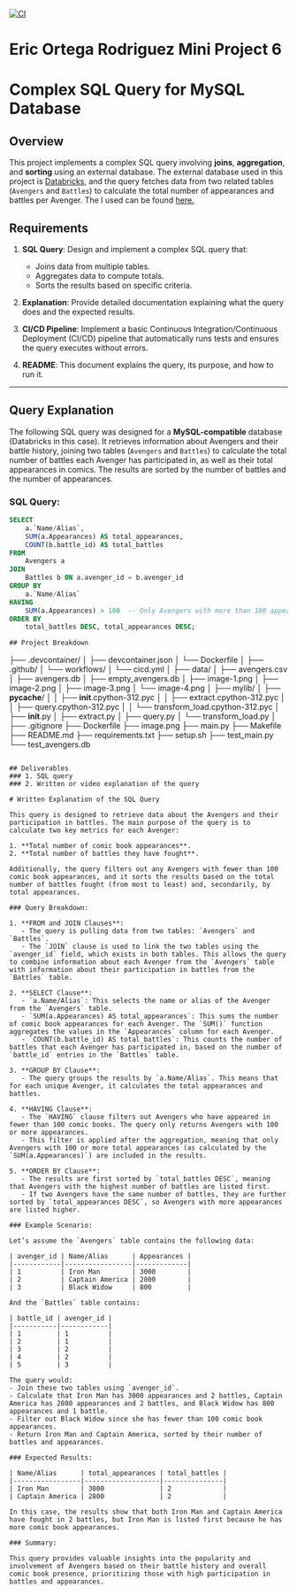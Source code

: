 [![CI](https://github.com/nogibjj/Eric_Ortega_Rodriguez_Mini_Project_6/actions/workflows/cicd.yml/badge.svg)](https://github.com/nogibjj/Eric_Ortega_Rodriguez_Mini_Project_6/actions/workflows/cicd.yml)
# Eric Ortega Rodriguez Mini Project 6

# Complex SQL Query for MySQL Database

## Overview
This project implements a complex SQL query involving **joins**, **aggregation**, and **sorting** using an external database. The external database used in this project is [Databricks](https://databricks.com/), and the query fetches data from two related tables (`Avengers` and `Battles`) to calculate the total number of appearances and battles per Avenger. The I used can be found [here.](https://github.com/fivethirtyeight/data/tree/refs/heads/master/avengers)

## Requirements
1. **SQL Query**: Design and implement a complex SQL query that:
   - Joins data from multiple tables.
   - Aggregates data to compute totals.
   - Sorts the results based on specific criteria.

2. **Explanation**: Provide detailed documentation explaining what the query does and the expected results.

3. **CI/CD Pipeline**: Implement a basic Continuous Integration/Continuous Deployment (CI/CD) pipeline that automatically runs tests and ensures the query executes without errors.

4. **README**: This document explains the query, its purpose, and how to run it.

---

## Query Explanation

The following SQL query was designed for a **MySQL-compatible** database (Databricks in this case). It retrieves information about Avengers and their battle history, joining two tables (`Avengers` and `Battles`) to calculate the total number of battles each Avenger has participated in, as well as their total appearances in comics. The results are sorted by the number of battles and the number of appearances.

### SQL Query:

```sql
SELECT 
    a.`Name/Alias`, 
    SUM(a.Appearances) AS total_appearances, 
    COUNT(b.battle_id) AS total_battles
FROM 
    Avengers a
JOIN 
    Battles b ON a.avenger_id = b.avenger_id
GROUP BY 
    a.`Name/Alias`
HAVING 
    SUM(a.Appearances) > 100  -- Only Avengers with more than 100 appearances
ORDER BY 
    total_battles DESC, total_appearances DESC;

## Project Breakdown

```
├── .devcontainer/
│   ├── devcontainer.json
│   └── Dockerfile
│
├── .github/
│   └── workflows/
│       └── cicd.yml
│
├── data/
│   ├── avengers.csv
│   ├── avengers.db
│   ├── empty_avengers.db
│   ├── image-1.png
│   ├── image-2.png
│   ├── image-3.png
│   └── image-4.png
│
├── mylib/
│   ├── __pycache__/
│   │   ├── __init__.cpython-312.pyc
│   │   ├── extract.cpython-312.pyc
│   │   ├── query.cpython-312.pyc
│   │   └── transform_load.cpython-312.pyc
│   ├── __init__.py
│   ├── extract.py
│   ├── query.py
│   └── transform_load.py
│
├── .gitignore
├── Dockerfile
├── image.png
├── main.py
├── Makefile
├── README.md
├── requirements.txt
├── setup.sh
├── test_main.py
└── test_avengers.db

```

## Deliverables 
### 1. SQL query
### 2. Written or video explanation of the query

# Written Explanation of the SQL Query

This query is designed to retrieve data about the Avengers and their participation in battles. The main purpose of the query is to calculate two key metrics for each Avenger:

1. **Total number of comic book appearances**.
2. **Total number of battles they have fought**.

Additionally, the query filters out any Avengers with fewer than 100 comic book appearances, and it sorts the results based on the total number of battles fought (from most to least) and, secondarily, by total appearances.

### Query Breakdown:

1. **FROM and JOIN Clauses**:
   - The query is pulling data from two tables: `Avengers` and `Battles`.
   - The `JOIN` clause is used to link the two tables using the `avenger_id` field, which exists in both tables. This allows the query to combine information about each Avenger from the `Avengers` table with information about their participation in battles from the `Battles` table.

2. **SELECT Clause**:
   - `a.Name/Alias`: This selects the name or alias of the Avenger from the `Avengers` table.
   - `SUM(a.Appearances) AS total_appearances`: This sums the number of comic book appearances for each Avenger. The `SUM()` function aggregates the values in the `Appearances` column for each Avenger.
   - `COUNT(b.battle_id) AS total_battles`: This counts the number of battles that each Avenger has participated in, based on the number of `battle_id` entries in the `Battles` table.

3. **GROUP BY Clause**:
   - The query groups the results by `a.Name/Alias`. This means that for each unique Avenger, it calculates the total appearances and battles.

4. **HAVING Clause**:
   - The `HAVING` clause filters out Avengers who have appeared in fewer than 100 comic books. The query only returns Avengers with 100 or more appearances.
   - This filter is applied after the aggregation, meaning that only Avengers with 100 or more total appearances (as calculated by the `SUM(a.Appearances)`) are included in the results.

5. **ORDER BY Clause**:
   - The results are first sorted by `total_battles DESC`, meaning that Avengers with the highest number of battles are listed first.
   - If two Avengers have the same number of battles, they are further sorted by `total_appearances DESC`, so Avengers with more appearances are listed higher.

### Example Scenario:

Let’s assume the `Avengers` table contains the following data:

| avenger_id | Name/Alias      | Appearances |
|------------|-----------------|-------------|
| 1          | Iron Man        | 3000        |
| 2          | Captain America | 2800        |
| 3          | Black Widow     | 800         |

And the `Battles` table contains:

| battle_id | avenger_id |
|-----------|------------|
| 1         | 1          |
| 2         | 1          |
| 3         | 2          |
| 4         | 2          |
| 5         | 3          |

The query would:
- Join these two tables using `avenger_id`.
- Calculate that Iron Man has 3000 appearances and 2 battles, Captain America has 2800 appearances and 2 battles, and Black Widow has 800 appearances and 1 battle.
- Filter out Black Widow since she has fewer than 100 comic book appearances.
- Return Iron Man and Captain America, sorted by their number of battles and appearances.

### Expected Results:

| Name/Alias      | total_appearances | total_battles |
|-----------------|-------------------|---------------|
| Iron Man        | 3000              | 2             |
| Captain America | 2800              | 2             |

In this case, the results show that both Iron Man and Captain America have fought in 2 battles, but Iron Man is listed first because he has more comic book appearances.

### Summary:

This query provides valuable insights into the popularity and involvement of Avengers based on their battle history and overall comic book presence, prioritizing those with high participation in battles and appearances.
